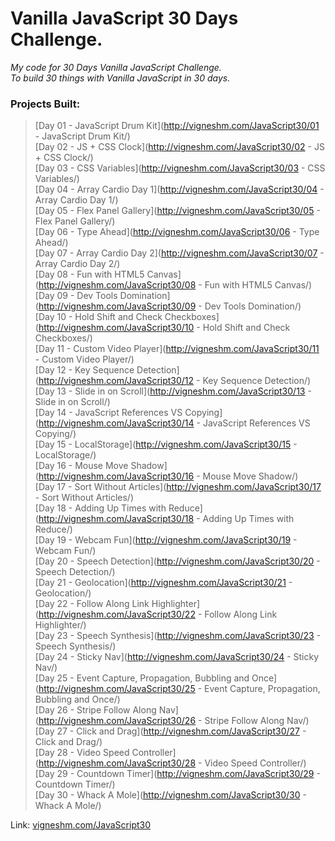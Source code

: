 # Vanilla JavaScript 30 Days Challenge.

_My code for 30 Days Vanilla JavaScript Challenge._  
_To build 30 things with Vanilla JavaScript in 30 days._

### Projects Built:

>[Day 01 - JavaScript Drum Kit](http://vigneshm.com/JavaScript30/01 - JavaScript Drum Kit/)  
[Day 02 - JS + CSS Clock](http://vigneshm.com/JavaScript30/02 - JS + CSS Clock/)  
[Day 03 - CSS Variables](http://vigneshm.com/JavaScript30/03 - CSS Variables/)  
[Day 04 - Array Cardio Day 1](http://vigneshm.com/JavaScript30/04 - Array Cardio Day 1/)  
[Day 05 - Flex Panel Gallery](http://vigneshm.com/JavaScript30/05 - Flex Panel Gallery/)  
[Day 06 - Type Ahead](http://vigneshm.com/JavaScript30/06 - Type Ahead/)  
[Day 07 - Array Cardio Day 2](http://vigneshm.com/JavaScript30/07 - Array Cardio Day 2/)  
[Day 08 - Fun with HTML5 Canvas](http://vigneshm.com/JavaScript30/08 - Fun with HTML5 Canvas/)  
[Day 09 - Dev Tools Domination](http://vigneshm.com/JavaScript30/09 - Dev Tools Domination/)  
[Day 10 - Hold Shift and Check Checkboxes](http://vigneshm.com/JavaScript30/10 - Hold Shift and Check Checkboxes/)  
[Day 11 - Custom Video Player](http://vigneshm.com/JavaScript30/11 - Custom Video Player/)  
[Day 12 - Key Sequence Detection](http://vigneshm.com/JavaScript30/12 - Key Sequence Detection/)  
[Day 13 - Slide in on Scroll](http://vigneshm.com/JavaScript30/13 - Slide in on Scroll/)  
[Day 14 - JavaScript References VS Copying](http://vigneshm.com/JavaScript30/14 - JavaScript References VS Copying/)  
[Day 15 - LocalStorage](http://vigneshm.com/JavaScript30/15 - LocalStorage/)  
[Day 16 - Mouse Move Shadow](http://vigneshm.com/JavaScript30/16 - Mouse Move Shadow/)  
[Day 17 - Sort Without Articles](http://vigneshm.com/JavaScript30/17 - Sort Without Articles/)  
[Day 18 - Adding Up Times with Reduce](http://vigneshm.com/JavaScript30/18 - Adding Up Times with Reduce/)  
[Day 19 - Webcam Fun](http://vigneshm.com/JavaScript30/19 - Webcam Fun/)  
[Day 20 - Speech Detection](http://vigneshm.com/JavaScript30/20 - Speech Detection/)  
[Day 21 - Geolocation](http://vigneshm.com/JavaScript30/21 - Geolocation/)  
[Day 22 - Follow Along Link Highlighter](http://vigneshm.com/JavaScript30/22 - Follow Along Link Highlighter/)  
[Day 23 - Speech Synthesis](http://vigneshm.com/JavaScript30/23 - Speech Synthesis/)  
[Day 24 - Sticky Nav](http://vigneshm.com/JavaScript30/24 - Sticky Nav/)  
[Day 25 - Event Capture, Propagation, Bubbling and Once](http://vigneshm.com/JavaScript30/25 - Event Capture, Propagation, Bubbling and Once/)  
[Day 26 - Stripe Follow Along Nav](http://vigneshm.com/JavaScript30/26 - Stripe Follow Along Nav/)  
[Day 27 - Click and Drag](http://vigneshm.com/JavaScript30/27 - Click and Drag/)  
[Day 28 - Video Speed Controller](http://vigneshm.com/JavaScript30/28 - Video Speed Controller/)  
[Day 29 - Countdown Timer](http://vigneshm.com/JavaScript30/29 - Countdown Timer/)  
[Day 30 - Whack A Mole](http://vigneshm.com/JavaScript30/30 - Whack A Mole/)  

Link: [vigneshm.com/JavaScript30](http://vigneshm.com/JavaScript30/)
